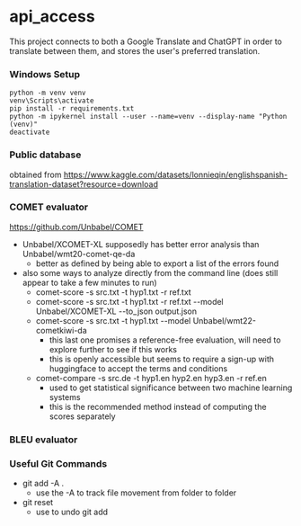 # api_access
This project connects to both a Google Translate and ChatGPT in order to translate between them, and stores the user's preferred translation.

### Windows Setup
```
python -m venv venv
venv\Scripts\activate
pip install -r requirements.txt
python -m ipykernel install --user --name=venv --display-name "Python (venv)"
deactivate
```

### Public database
obtained from https://www.kaggle.com/datasets/lonnieqin/englishspanish-translation-dataset?resource=download

### COMET evaluator
https://github.com/Unbabel/COMET
- Unbabel/XCOMET-XL supposedly has better error analysis than Unbabel/wmt20-comet-qe-da
    - better as defined by being able to export a list of the errors found
- also some ways to analyze directly from the command line (does still appear to take a few minutes to run)
    - comet-score -s src.txt -t hyp1.txt -r ref.txt
    - comet-score -s src.txt -t hyp1.txt -r ref.txt --model Unbabel/XCOMET-XL --to_json output.json
    - comet-score -s src.txt -t hyp1.txt --model Unbabel/wmt22-cometkiwi-da
        - this last one promises a reference-free evaluation, will need to explore further to see if this works
        - this is openly accessible but seems to require a sign-up with huggingface to accept the terms and conditions
    - comet-compare -s src.de -t hyp1.en hyp2.en hyp3.en -r ref.en
        - used to get statistical significance between two machine learning systems
        - this is the recommended method instead of computing the scores separately

### BLEU evaluator


### Useful Git Commands
- git add -A . 
    - use the -A to track file movement from folder to folder
- git reset
    - use to undo git add